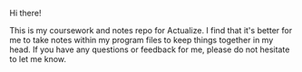Hi there!

This is my coursework and notes repo for Actualize. I find that it's better for me to take notes within my program files to keep things together in my head. If you have any questions or feedback for me, please do not hesitate to let me know.
